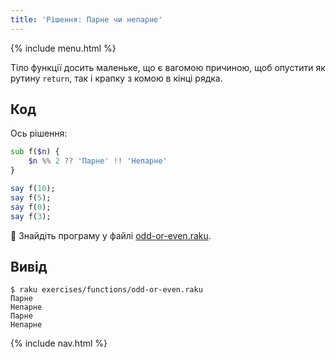```yaml
---
title: 'Рішення: Парне чи непарне'
---
```


{% include menu.html %}

Тіло функції досить маленьке, що є вагомою причиною, щоб опустити як рутину `return`, так і крапку з комою в кінці рядка.

## Код

Ось рішення:

```raku
sub f($n) {
    $n %% 2 ?? 'Парне' !! 'Непарне'
}

say f(10);
say f(5);
say f(0);
say f(3);
```

🦋 Знайдіть програму у файлі [odd-or-even.raku](https://github.com/ash/raku-course/blob/master/exercises/functions/odd-or-even.raku).

## Вивід

```console
$ raku exercises/functions/odd-or-even.raku
Парне
Непарне
Парне
Непарне
```

{% include nav.html %}